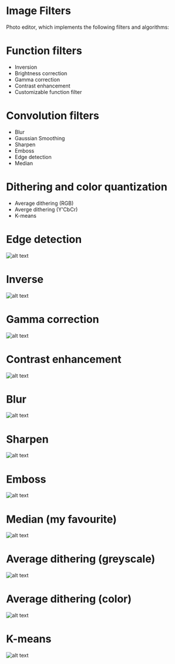 # Image Filters

Photo editor, which implements the following filters and algorithms:

# Function filters
- Inversion
- Brightness correction
- Gamma correction
- Contrast enhancement
- Customizable function filter

# Convolution filters
- Blur
- Gaussian Smoothing
- Sharpen
- Emboss
- Edge detection
- Median

# Dithering and color quantization
- Average dithering (RGB)
- Averge dithering (Y'CbCr)
- K-means

# Edge detection
![alt text](https://raw.githubusercontent.com/buensons/cg-image-filters/master/images/edge.png)

# Inverse
![alt text](https://raw.githubusercontent.com/buensons/cg-image-filters/master/images/inverse.png)

# Gamma correction
![alt text](https://raw.githubusercontent.com/buensons/cg-image-filters/master/images/gamma.png)

# Contrast enhancement
![alt text](https://raw.githubusercontent.com/buensons/cg-image-filters/master/images/contrast.png)

# Blur
![alt text](https://raw.githubusercontent.com/buensons/cg-image-filters/master/images/blur.png)

# Sharpen
![alt text](https://raw.githubusercontent.com/buensons/cg-image-filters/master/images/sharp.png)

# Emboss
![alt text](https://raw.githubusercontent.com/buensons/cg-image-filters/master/images/emboss.png)

# Median (my favourite)
![alt text](https://raw.githubusercontent.com/buensons/cg-image-filters/master/images/median.png)

# Average dithering (greyscale)
![alt text](https://raw.githubusercontent.com/buensons/cg-image-filters/master/images/average_grey.png)

# Average dithering (color)
![alt text](https://raw.githubusercontent.com/buensons/cg-image-filters/master/images/average_color.png)

# K-means
![alt text](https://raw.githubusercontent.com/buensons/cg-image-filters/master/images/k-means.png)
